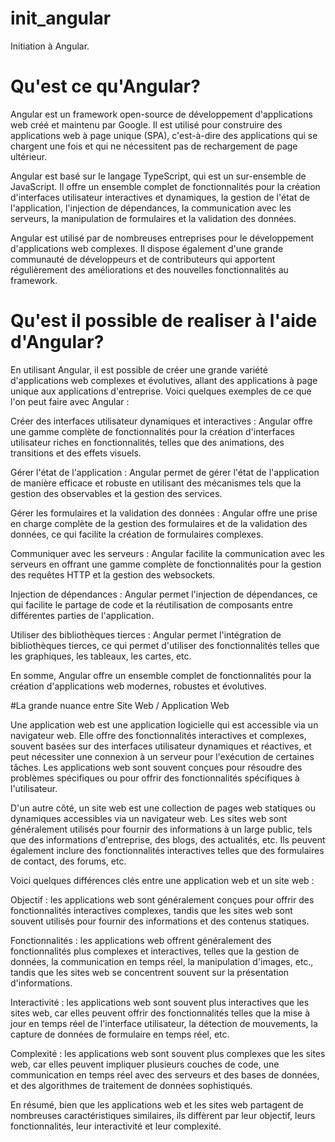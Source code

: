 # init_angular
Initiation à Angular.

# Qu'est ce qu'Angular?

Angular est un framework open-source de développement d'applications web créé et maintenu par Google. Il est utilisé pour construire des applications web à page unique (SPA), c'est-à-dire des applications qui se chargent une fois et qui ne nécessitent pas de rechargement de page ultérieur.

Angular est basé sur le langage TypeScript, qui est un sur-ensemble de JavaScript. Il offre un ensemble complet de fonctionnalités pour la création d'interfaces utilisateur interactives et dynamiques, la gestion de l'état de l'application, l'injection de dépendances, la communication avec les serveurs, la manipulation de formulaires et la validation des données.

Angular est utilisé par de nombreuses entreprises pour le développement d'applications web complexes. Il dispose également d'une grande communauté de développeurs et de contributeurs qui apportent régulièrement des améliorations et des nouvelles fonctionnalités au framework.


# Qu'est il possible de realiser à l'aide d'Angular?

En utilisant Angular, il est possible de créer une grande variété d'applications web complexes et évolutives, allant des applications à page unique aux applications d'entreprise. Voici quelques exemples de ce que l'on peut faire avec Angular :

Créer des interfaces utilisateur dynamiques et interactives : Angular offre une gamme complète de fonctionnalités pour la création d'interfaces utilisateur riches en fonctionnalités, telles que des animations, des transitions et des effets visuels.

Gérer l'état de l'application : Angular permet de gérer l'état de l'application de manière efficace et robuste en utilisant des mécanismes tels que la gestion des observables et la gestion des services.

Gérer les formulaires et la validation des données : Angular offre une prise en charge complète de la gestion des formulaires et de la validation des données, ce qui facilite la création de formulaires complexes.

Communiquer avec les serveurs : Angular facilite la communication avec les serveurs en offrant une gamme complète de fonctionnalités pour la gestion des requêtes HTTP et la gestion des websockets.

Injection de dépendances : Angular permet l'injection de dépendances, ce qui facilite le partage de code et la réutilisation de composants entre différentes parties de l'application.

Utiliser des bibliothèques tierces : Angular permet l'intégration de bibliothèques tierces, ce qui permet d'utiliser des fonctionnalités telles que les graphiques, les tableaux, les cartes, etc.

En somme, Angular offre un ensemble complet de fonctionnalités pour la création d'applications web modernes, robustes et évolutives.

#La grande nuance entre Site Web / Application Web

Une application web est une application logicielle qui est accessible via un navigateur web. Elle offre des fonctionnalités interactives et complexes, souvent basées sur des interfaces utilisateur dynamiques et réactives, et peut nécessiter une connexion à un serveur pour l'exécution de certaines tâches. Les applications web sont souvent conçues pour résoudre des problèmes spécifiques ou pour offrir des fonctionnalités spécifiques à l'utilisateur.

D'un autre côté, un site web est une collection de pages web statiques ou dynamiques accessibles via un navigateur web. Les sites web sont généralement utilisés pour fournir des informations à un large public, tels que des informations d'entreprise, des blogs, des actualités, etc. Ils peuvent également inclure des fonctionnalités interactives telles que des formulaires de contact, des forums, etc.

Voici quelques différences clés entre une application web et un site web :

Objectif : les applications web sont généralement conçues pour offrir des fonctionnalités interactives complexes, tandis que les sites web sont souvent utilisés pour fournir des informations et des contenus statiques.

Fonctionnalités : les applications web offrent généralement des fonctionnalités plus complexes et interactives, telles que la gestion de données, la communication en temps réel, la manipulation d'images, etc., tandis que les sites web se concentrent souvent sur la présentation d'informations.

Interactivité : les applications web sont souvent plus interactives que les sites web, car elles peuvent offrir des fonctionnalités telles que la mise à jour en temps réel de l'interface utilisateur, la détection de mouvements, la capture de données de formulaire en temps réel, etc.

Complexité : les applications web sont souvent plus complexes que les sites web, car elles peuvent impliquer plusieurs couches de code, une communication en temps réel avec des serveurs et des bases de données, et des algorithmes de traitement de données sophistiqués.

En résumé, bien que les applications web et les sites web partagent de nombreuses caractéristiques similaires, ils diffèrent par leur objectif, leurs fonctionnalités, leur interactivité et leur complexité.
